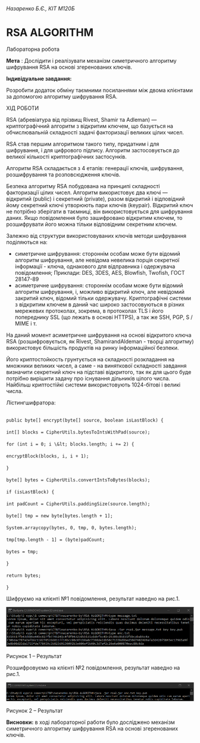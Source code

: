 ###### Назаренко Б.Є., КІТ М120Б

# RSA ALGORITHM

Лабораторна робота

**Мета** : Дослідити і реалізувати механізм симетричного алгоритму шифрування RSA на основі згеренованих ключів.

**Індивідуальне завдання:**

Розробити додаток обміну таємними посиланнями між двома клієнтами за допомогою алгоритму шифрування RSA.

ХІД РОБОТИ

RSA (абревіатура від прізвищ Rivest, Shamir та Adleman) — криптографічний алгоритм з відкритим ключем, що базується на обчислювальній складності задачі факторизації великих цілих чисел.

RSA став першим алгоритмом такого типу, придатним і для шифрування, і для цифрового підпису. Алгоритм застосовується до великої кількості криптографічних застосунків.

Алгоритм RSA складається з 4 етапів: генерації ключів, шифрування, розшифрування та розповсюдження ключів.

Безпека алгоритму RSA побудована на принципі складності факторизації цілих чисел. Алгоритм використовує два ключі — відкритий (public) і секретний (private), разом відкритий і відповідний йому секретний ключі утворюють пари ключів (keypair). Відкритий ключ не потрібно зберігати в таємниці, він використовується для шифрування даних. Якщо повідомлення було зашифровано відкритим ключем, то розшифрувати його можна тільки відповідним секретним ключем.

Залежно від структури використовуваних ключів методи шифрування поділяються на:

- симетричне шифрування: стороннім особам може бути відомий алгоритм шифрування, але невідома невелика порція секретної інформації - ключа, однакового для відправника і одержувача повідомлення; Приклади: DES, 3DES, AES, Blowfish, Twofish, ГОСТ 28147-89
- асиметричне шифрування: стороннім особам може бути відомий алгоритм шифрування, і, можливо відкритий ключ, але невідомий закритий ключ, відомий тільки одержувачу. Криптографічні системи з відкритим ключем в даний час широко застосовуються в різних мережевих протоколах, зокрема, в протоколах TLS і його попереднику SSL (що лежать в основі HTTPS), а так же SSH, PGP, S / MIME і т.

На даний момент асиметричне шифрування на основі відкритого ключа RSA (розшифровується, як Rivest, ShamirandAldeman - творці алгоритму) використовує більшість продуктів на ринку інформаційної безпеки.

Його криптостойкость грунтується на складності розкладання на множники великих чисел, а саме - на виняткової складності завдання визначити секретний ключ на підставі відкритого, так як для цього буде потрібно вирішити задачу про існування дільників цілого числа. Найбільш криптостійкі системи використовують 1024-бітові і великі числа.

Лістингшифратора:
```

public byte[] encrypt(byte[] source, boolean isLastBlock) {

int[] blocks = CipherUtils.bytesToIntsWithPad(source);

for (int i = 0; i \&lt; blocks.length; i += 2) {

encryptBlock(blocks, i, i + 1);

}

byte[] bytes = CipherUtils.convertIntsToBytes(blocks);

if (isLastBlock) {

int padCount = CipherUtils.paddingSize(source.length);

byte[] tmp = new byte[bytes.length + 1];

System.arraycopy(bytes, 0, tmp, 0, bytes.length);

tmp[tmp.length - 1] = (byte)padCount;

bytes = tmp;

}

return bytes;

}
```

Шифруємо на клієнті №1 повідомлення, результат наведно на рис.1.

![](img1.png)

Рисунок 1 – Результат

Розшифровуємо на клієнті №2 повідомлення, результат наведно на рис.1.

![](img2.png)

Рисунок 2 – Результат

**Висновки:** в ході лабораторної работи було досліджено механізм симетричного алгоритму шифрування RSA на основі згеренованих ключів.